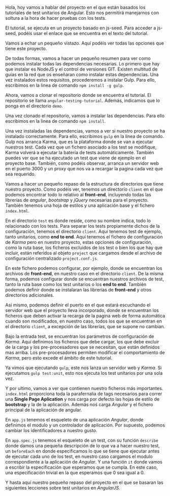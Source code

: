 Hola, hoy vamos a hablar del proyecto en el que están basados los tutoriales de test unitarios de Angular. Esto nos permitirá manejarnos con soltura a la hora de hacer pruebas con los tests.

El tutorial, se ejecuta en un proyecto basado en js-seed. Para acceder a js-seed, podéis usar el enlace que se encuentra en el texto del tutorial. 

Vamos a echar un pequeño vistazo. Aquí podéis ver todas las opciones que tiene este proyecto.

De todas formas, vamos a hacer un pequeño resumen para ver como podemos instalar todas las dependencias necesarias. Lo primero que hay que instalar es NodeJS y el control de versiones GIT. Existen multitud de guías en la red que os enseñaran como instalar estas dependencias. Una vez instalados estos requisitos, procederemos a instalar Gulp. Para ello, escribimos en la linea de comando `npm install -g gulp`.

Ahora, vamos a clonar el repositorio donde se encuentra el tutorial. El repositorio se llama `angular-testing-tutorial`. Además, indicamos que lo ponga en el directorio `demo`.

Una vez clonado el repositorio, vamos a instalar las dependencias. Para ello escribimos en la linea de comando `npm install`.

Una vez instaladas las dependencias, vamos a ver si nuestro proyecto se ha instalado correctamente. Para ello, escribimos `gulp` en la linea de comando. Gulp nos arranca Karma, que es la plataforma donde se van a ejecutar nuestros test. Cada vez que un fichero asociado a los test se modifique, Karma volverá a ejecutar la batería de tests automáticamente. También puedes ver que se ha ejecutado un test que viene de ejemplo en el proyecto base. También, como podéis observar, arranca un  servidor web en el puerto 3000 y un proxy que nos va a recargar la pagina cada vez que sea requerido.

Vamos a hacer un pequeño repaso de la estructura de directorios que tiene nuestro proyecto. Como podéis ver, tenemos un directorio `client` en el que podemos encontrar todo lo relativo al __front-end__, incluyendo todas las librerías de *angular*, *bootstrap* y *jQuery* necesarias para el proyecto. También tenemos una hoja de estilos y una aplicación base y el fichero `index.html`.

En el directorio `test` es donde reside, como su nombre indica, todo lo relacionado con los tests. Para separar los tests propiamente dichos de la configuración, tenemos el directorio `client`. Aqui tenemos test de ejemplo, tanto unitarios, como __end to end__. Aquí tenemos el fichero de configuración de *Karma* pero en nuestro proyecto, estas opciones de configuración, como la ruta base, los ficheros excluidos de los test o bien los que hay que incluir, están referidos al objeto `project` que cargamos desde el archivo de configuración centralizado `project.conf.js`.

En este fichero podemos configurar, por ejemplo, donde se encuentran los archivos de __front-end__, en nuestro caso en el directorio `client`. De la misma forma, podemos configurar donde se encuentran nuestros archivos de test, tanto la ruta base como los test unitarios o los __end to end__. También podemos definir donde se instalaran las librerías de __front-end__ y otros directorios adicionales.

Así mismo, podemos definir el puerto en el que estará escuchando el servidor web que el proyecto lleva incorporado, donde se encuentran los ficheros que deben activar la recarga de la pagina web de forma automática cuando son modificados, en nuestro caso, todos los que se encuentran en el directorio `client`, a excepción de las librerías, que se supone no cambian.

Bajo la entrada test, se encuentran los parámetros de configuración de *Karma*. Aquí definimos los ficheros que debe cargar, los que debe excluir de la carga y los pre-procesadores que se necesitan, que están definidos mas arriba. Los pre-procesadores permiten modificar el comportamiento de *Karma*, pero esto excede el ámbito de este tutorial.

Ya vimos que ejecutando `gulp`, este nos lanza un servidor web y *Karma*. Si ejecutamos `gulp test:unit`, esto nos ejecuta los test unitarios por una sola vez.

Y por ultimo, vamos a ver que contienen nuestro ficheros más importantes. `index.html` proporciona toda la parafernalia de tags necesarios para correr una __Single Page Aplication__ y nos carga por defecto las hojas de estilo de __bootstrap__ y la de la aplicación. Además nos carga *Angular* y el fichero principal de la aplicación de angular.

En `app.js` tenemos el esqueleto de una aplicación *Angular*, donde definimos el modulo y un controlador de aplicación. Por supuesto, podemos cambiar los identificadores a nuestro gusto.

En `app.spec.js` tenemos el esqueleto de un test, con su función `describe` donde damos una pequeña descripción de lo que va a hacer nuestro test, un `beforeEach` en donde especificamos lo que se tiene que ejecutar antes de ejecutar cada uno de los test, en nuestro caso cargamos el modulo correspondiente a la aplicación de *Angular*. Y una función `it` donde vamos a escribir la especificación que esperamos que se cumpla. En este caso, una especificación trivial en la que esperamos que 0 sea igual a 0.

Y hasta aquí nuestro pequeño repaso del proyecto en el que se basaran las siguientes lecciones sobre test unitarios en *AngularJS*. 